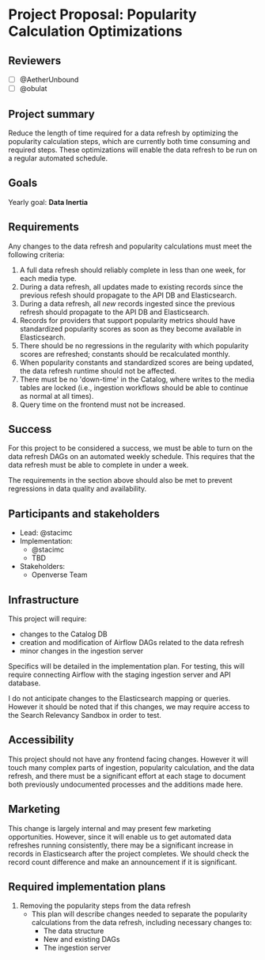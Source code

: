 # Project Proposal: Popularity Calculation Optimizations

## Reviewers

<!-- Choose two people at your discretion who make sense to review this based on their existing expertise. Check in to make sure folks aren't currently reviewing more than one other proposal or RFC. -->

- [ ] @AetherUnbound
- [ ] @obulat

## Project summary

<!-- A brief one or two sentence summary of the project's features -->

Reduce the length of time required for a data refresh by optimizing the popularity
calculation steps, which are currently both time consuming and required steps.
These optimizations will enable the data refresh to be run on a regular automated
schedule.

## Goals

<!-- Which yearly goal does this project advance? -->

Yearly goal: **Data Inertia**

## Requirements

<!-- Detailed descriptions of the features required for the project. Include user stories if you feel they'd be helpful, but focus on describing a specification for how the feature would work with an eye towards edge cases. -->

Any changes to the data refresh and popularity calculations must meet the
following criteria:

1. A full data refresh should reliably complete in less than one week, for
   each media type.
2. During a data refresh, all updates made to existing records since the
   previous refesh should propagate to the API DB and Elasticsearch.
3. During a data refresh, all _new_ records ingested since the previous refresh
   should propagate to the API DB and Elasticsearch.
4. Records for providers that support popularity metrics should have
   standardized popularity scores as soon as they become available in
   Elasticsearch.
5. There should be no regressions in the regularity with which popularity
   scores are refreshed; constants should be recalculated monthly.
6. When popularity constants and standardized scores are being updated, the
   data refresh runtime should not be affected.
7. There must be no 'down-time' in the Catalog, where writes to the
   media tables are locked (i.e., ingestion workflows should be able to
   continue as normal at all times).
8. Query time on the frontend must not be increased.

## Success

<!-- How do we measure the success of the project? How do we know our ideas worked? -->

For this project to be considered a success, we must be able to turn on the
data refresh DAGs on an automated weekly schedule. This requires that the
data refresh must be able to complete in under a week.

The requirements in the section above should also be met to prevent
regressions in data quality and availability.

## Participants and stakeholders

<!-- Who is working on the project and who are the external stakeholders, if any? Consider the lead, implementers, designers, and other stakeholders who have a say in how the project goes. -->

- Lead: @stacimc
- Implementation:
  - @stacimc
  - TBD
- Stakeholders:
  - Openverse Team

## Infrastructure

<!-- What infrastructural considerations need to be made for this project? If there are none, say so explicitly rather than deleting the section. -->

This project will require:
- changes to the Catalog DB
- creation and modification of Airflow DAGs related to the data refresh
- minor changes in the ingestion server

Specifics will be detailed in the implementation plan. For testing, this will
require connecting Airflow with the staging ingestion server and API database.

I do not anticipate changes to the Elasticsearch mapping or queries. However
it should be noted that if this changes, we may require access to the Search
Relevancy Sandbox in order to test.

## Accessibility

<!-- Are there specific accessibility concerns relevant to this project? Do you expect new UI elements that would need particular care to ensure they're implemented in an accessible way? Consider also low-spec device and slow internet accessibility, if relevant. -->

This project should not have any frontend facing changes. However it will touch
many complex parts of ingestion, popularity calculation, and the data refresh,
and there must be a significant effort at each stage to document both previously
undocumented processes and the additions made here.

## Marketing

<!-- Are there potential marketing opportunities that we'd need to coordinate with the community to accomplish? If there are none, say so explicitly rather than deleting the section. -->

This change is largely internal and may present few marketing opportunities.
However, since it will enable us to get automated data refreshes running
consistently, there may be a significant increase in records in Elasticsearch
after the project completes. We should check the record count difference and
make an announcement if it is significant.

## Required implementation plans

<!-- What are the required implementation plans? Consider if they should be split per level of the stack or per feature. -->

1. Removing the popularity steps from the data refresh
   - This plan will describe changes needed to separate the popularity calculations
     from the data refresh, including necessary changes to:
     - The data structure
     - New and existing DAGs
     - The ingestion server
